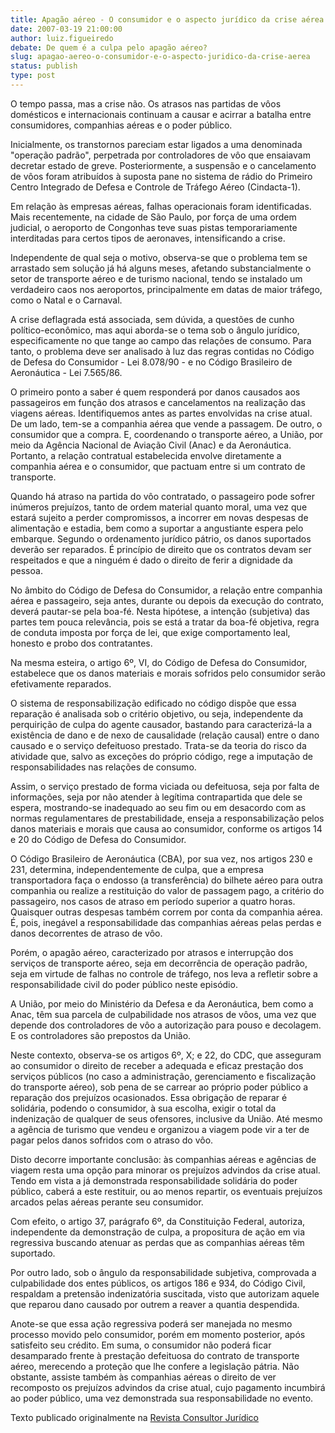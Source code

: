 ```yaml
---
title: Apagão aéreo - O consumidor e o aspecto jurídico da crise aérea
date: 2007-03-19 21:00:00
author: luiz.figueiredo
debate: De quem é a culpa pelo apagão aéreo?
slug: apagao-aereo-o-consumidor-e-o-aspecto-juridico-da-crise-aerea
status: publish 
type: post
---
```


O tempo passa, mas a crise não. Os atrasos nas partidas de vôos domésticos e internacionais continuam a causar e acirrar a batalha entre consumidores, companhias aéreas e o poder público.  
  
Inicialmente, os transtornos pareciam estar ligados a uma denominada "operação padrão", perpetrada por controladores de vôo que ensaiavam decretar estado de greve. Posteriormente, a suspensão e o cancelamento de vôos foram atribuídos à suposta pane no sistema de rádio do Primeiro Centro Integrado de Defesa e Controle de Tráfego Aéreo (Cindacta-1).  
  
Em relação às empresas aéreas, falhas operacionais foram identificadas. Mais recentemente, na cidade de São Paulo, por força de uma ordem judicial, o aeroporto de Congonhas teve suas pistas temporariamente interditadas para certos tipos de aeronaves, intensificando a crise.  
  
Independente de qual seja o motivo, observa-se que o problema tem se arrastado sem solução já há alguns meses, afetando substancialmente o setor de transporte aéreo e de turismo nacional, tendo se instalado um verdadeiro caos nos aeroportos, principalmente em datas de maior tráfego, como o Natal e o Carnaval.  
  
A crise deflagrada está associada, sem dúvida, a questões de cunho político-econômico, mas aqui aborda-se o tema sob o ângulo jurídico, especificamente no que tange ao campo das relações de consumo. Para tanto, o problema deve ser analisado à luz das regras contidas no Código de Defesa do Consumidor - Lei 8.078/90 - e no Código Brasileiro de Aeronáutica - Lei 7.565/86.  
  
O primeiro ponto a saber é quem responderá por danos causados aos passageiros em função dos atrasos e cancelamentos na realização das viagens aéreas. Identifiquemos antes as partes envolvidas na crise atual. De um lado, tem-se a companhia aérea que vende a passagem. De outro, o consumidor que a compra. E, coordenando o transporte aéreo, a União, por meio da Agência Nacional de Aviação Civil (Anac) e da Aeronáutica. Portanto, a relação contratual estabelecida envolve diretamente a companhia aérea e o consumidor, que pactuam entre si um contrato de transporte.  
  
Quando há atraso na partida do vôo contratado, o passageiro pode sofrer inúmeros prejuízos, tanto de ordem material quanto moral, uma vez que estará sujeito a perder compromissos, a incorrer em novas despesas de alimentação e estadia, bem como a suportar a angustiante espera pelo embarque. Segundo o ordenamento jurídico pátrio, os danos suportados deverão ser reparados. É princípio de direito que os contratos devam ser respeitados e que a ninguém é dado o direito de ferir a dignidade da pessoa.  
  
No âmbito do Código de Defesa do Consumidor, a relação entre companhia aérea e passageiro, seja antes, durante ou depois da execução do contrato, deverá pautar-se pela boa-fé. Nesta hipótese, a intenção (subjetiva) das partes tem pouca relevância, pois se está a tratar da boa-fé objetiva, regra de conduta imposta por força de lei, que exige comportamento leal, honesto e probo dos contratantes.  
  
Na mesma esteira, o artigo 6º, VI, do Código de Defesa do Consumidor, estabelece que os danos materiais e morais sofridos pelo consumidor serão efetivamente reparados.  
  
O sistema de responsabilização edificado no código dispõe que essa reparação é analisada sob o critério objetivo, ou seja, independente da perquirição de culpa do agente causador, bastando para caracterizá-la a existência de dano e de nexo de causalidade (relação causal) entre o dano causado e o serviço defeituoso prestado. Trata-se da teoria do risco da atividade que, salvo as exceções do próprio código, rege a imputação de responsabilidades nas relações de consumo.  
  
Assim, o serviço prestado de forma viciada ou defeituosa, seja por falta de informações, seja por não atender à legítima contrapartida que dele se espera, mostrando-se inadequado ao seu fim ou em desacordo com as normas regulamentares de prestabilidade, enseja a responsabilização pelos danos materiais e morais que causa ao consumidor, conforme os artigos 14 e 20 do Código de Defesa do Consumidor.  
  
O Código Brasileiro de Aeronáutica (CBA), por sua vez, nos artigos 230 e 231, determina, independentemente de culpa, que a empresa transportadora faça o endosso (a transferência) do bilhete aéreo para outra companhia ou realize a restituição do valor de passagem pago, a critério do passageiro, nos casos de atraso em período superior a quatro horas. Quaisquer outras despesas também correm por conta da companhia aérea. É, pois, inegável a responsabilidade das companhias aéreas pelas perdas e danos decorrentes de atraso de vôo.  
  
Porém, o apagão aéreo, caracterizado por atrasos e interrupção dos serviços de transporte aéreo, seja em decorrência de operação padrão, seja em virtude de falhas no controle de tráfego, nos leva a refletir sobre a responsabilidade civil do poder público neste episódio.  
  
A União, por meio do Ministério da Defesa e da Aeronáutica, bem como a Anac, têm sua parcela de culpabilidade nos atrasos de vôos, uma vez que depende dos controladores de vôo a autorização para pouso e decolagem. E os controladores são prepostos da União.  
  
Neste contexto, observa-se os artigos 6º, X; e 22, do CDC, que asseguram ao consumidor o direito de receber a adequada e eficaz prestação dos serviços públicos (no caso a administração, gerenciamento e fiscalização do transporte aéreo), sob pena de se carrear ao próprio poder público a reparação dos prejuízos ocasionados. Essa obrigação de reparar é solidária, podendo o consumidor, à sua escolha, exigir o total da indenização de qualquer de seus ofensores, inclusive da União. Até mesmo a agência de turismo que vendeu e organizou a viagem pode vir a ter de pagar pelos danos sofridos com o atraso do vôo.  
  
Disto decorre importante conclusão: às companhias aéreas e agências de viagem resta uma opção para minorar os prejuízos advindos da crise atual. Tendo em vista a já demonstrada responsabilidade solidária do poder público, caberá a este restituir, ou ao menos repartir, os eventuais prejuízos arcados pelas aéreas perante seu consumidor.  
  
Com efeito, o artigo 37, parágrafo 6º, da Constituição Federal, autoriza, independente da demonstração de culpa, a propositura de ação em via regressiva buscando atenuar as perdas que as companhias aéreas têm suportado.  
  
Por outro lado, sob o ângulo da responsabilidade subjetiva, comprovada a culpabilidade dos entes públicos, os artigos 186 e 934, do Código Civil, respaldam a pretensão indenizatória suscitada, visto que autorizam aquele que reparou dano causado por outrem a reaver a quantia despendida.  
  
Anote-se que essa ação regressiva poderá ser manejada no mesmo processo movido pelo consumidor, porém em momento posterior, após satisfeito seu crédito. Em suma, o consumidor não poderá ficar desamparado frente à prestação defeituosa do contrato de transporte aéreo, merecendo a proteção que lhe confere a legislação pátria. Não obstante, assiste também às companhias aéreas o direito de ver recomposto os prejuízos advindos da crise atual, cujo pagamento incumbirá ao poder público, uma vez demonstrada sua responsabilidade no evento.  
  
Texto publicado originalmente na [Revista Consultor Jurídico](http://conjur.estadao.com.br/static/text/52949,1)


